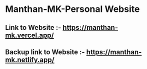 # Manthan-MK-Personal Website

## Link to Website :- https://manthan-mk.vercel.app/
## Backup link to Website :- https://manthan-mk.netlify.app/
